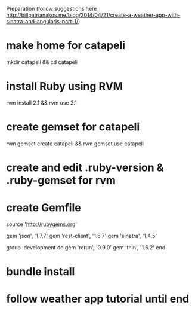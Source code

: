 Preparation (follow suggestions here http://billpatrianakos.me/blog/2014/04/21/create-a-weather-app-with-sinatra-and-angularjs-part-1/)

# make home for catapeli
mkdir catapeli && cd catapeli

# install Ruby using RVM
rvm install 2.1 && rvm use 2.1

# create gemset for catapeli
rvm gemset create catapeli && rvm gemset use catapeli

# create and edit .ruby-version & .ruby-gemset for rvm

# create Gemfile
source 'http://rubygems.org'

gem 'json', '1.7.7'
gem 'rest-client', '1.6.7'
gem 'sinatra', '1.4.5'

group :development do
  gem 'rerun', '0.9.0'
  gem 'thin', '1.6.2'
end

# bundle install

# follow weather app tutorial until end

#  